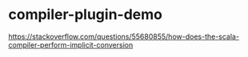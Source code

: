 # compiler-plugin-demo
https://stackoverflow.com/questions/55680855/how-does-the-scala-compiler-perform-implicit-conversion
